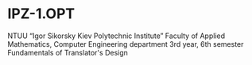 # IPZ-1.OPT
NTUU “Igor Sikorsky Kiev Polytechnic Institute”
Faculty of Applied Mathematics, Computer Engineering department
3rd year, 6th semester
Fundamentals of Translator's Design

